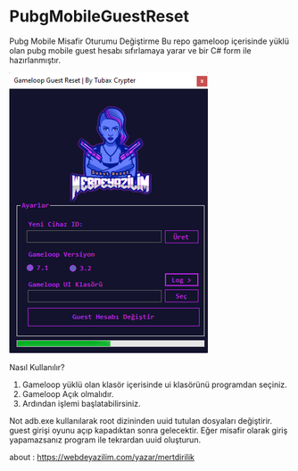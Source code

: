 # PubgMobileGuestReset
Pubg Mobile Misafir Oturumu Değiştirme 
Bu repo gameloop içerisinde yüklü olan pubg mobile guest hesabı sıfırlamaya yarar ve bir C# form ile hazırlanmıştır.

![alt text](https://raw.githubusercontent.com/TubaxCrypter/PubgMobileGuestReset/main/sc.png)

Nasıl Kullanılır?
1. Gameloop yüklü olan klasör içerisinde ui klasörünü programdan seçiniz.
2. Gameloop Açık olmalıdır.
3. Ardından işlemi başlatabilirsiniz.

Not
adb.exe kullanılarak root dizininden uuid tutulan dosyaları değiştirir.
guest girişi oyunu açıp kapadıktan sonra gelecektir. Eğer misafir olarak giriş yapamazsanız program ile tekrardan uuid oluşturun. 

about : https://webdeyazilim.com/yazar/mertdirilik
